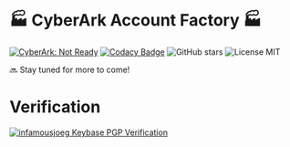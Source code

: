 # :factory: CyberArk Account Factory :factory: 

[![CyberArk: Not Ready](https://img.shields.io/badge/CyberArk-Not%20Ready-blue.svg)](https://cyberark.com) 
[![Codacy Badge](https://api.codacy.com/project/badge/Grade/498767efe6b44a3c869c9ebf5c7f4525)](https://www.codacy.com/app/infamousjoeg/cyberark-account-factory?utm_source=github.com&amp;utm_medium=referral&amp;utm_content=infamousjoeg/cyberark-account-factory&amp;utm_campaign=Badge_Grade) 
![GitHub stars](https://badgen.net/github/stars/infamousjoeg/cyberark-account-factory) ![License MIT](https://badgen.net/github/license/infamousjoeg/cyberark-account-factory)

:soon: Stay tuned for more to come!

# Verification

[![infamousjoeg Keybase PGP Verification](https://badgen.net/keybase/pgp/infamousjoeg)](https://keybase.io/infamousjoeg)